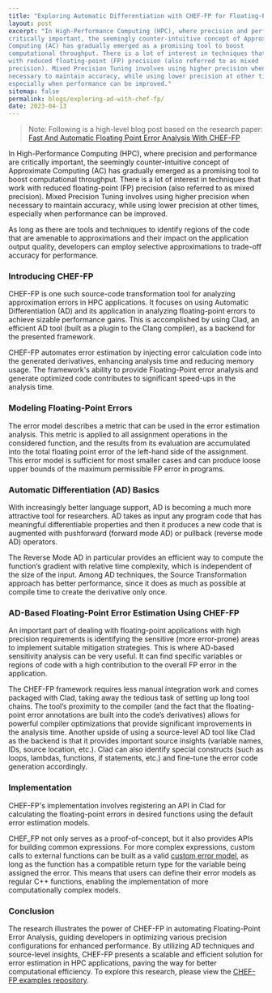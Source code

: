 ```yaml
---
title: "Exploring Automatic Differentiation with CHEF-FP for Floating-Point Error Analysis"
layout: post
excerpt: "In High-Performance Computing (HPC), where precision and performance are
critically important, the seemingly counter-intuitive concept of Approximate
Computing (AC) has gradually emerged as a promising tool to boost
computational throughput. There is a lot of interest in techniques that work
with reduced floating-point (FP) precision (also referred to as mixed
precision). Mixed Precision Tuning involves using higher precision when
necessary to maintain accuracy, while using lower precision at other times,
especially when performance can be improved."
sitemap: false
permalink: blogs/exploring-ad-with-chef-fp/
date: 2023-04-13
---
```



> Note: Following is a high-level blog post based on the research paper: [Fast
> And Automatic Floating Point Error Analysis With CHEF-FP]

In High-Performance Computing (HPC), where precision and performance are
critically important, the seemingly counter-intuitive concept of Approximate
Computing (AC) has gradually emerged as a promising tool to boost
computational throughput. There is a lot of interest in techniques that work
with reduced floating-point (FP) precision (also referred to as mixed
precision). Mixed Precision Tuning involves using higher precision when
necessary to maintain accuracy, while using lower precision at other times,
especially when performance can be improved.

As long as there are tools and techniques to identify regions of the code that
are amenable to approximations and their impact on the application output
quality, developers can employ selective approximations to trade-off accuracy
for performance.

### Introducing CHEF-FP

CHEF-FP is one such source-code transformation tool for analyzing
approximation errors in HPC applications. It focuses on using Automatic
Differentiation (AD) and its application in analyzing floating-point errors to
achieve sizable performance gains. This is accomplished by using Clad, an
efficient AD tool (built as a plugin to the Clang compiler), as a backend for
the presented framework.

CHEF-FP automates error estimation by injecting error calculation code into
the generated derivatives, enhancing analysis time and reducing memory usage.
The framework's ability to provide Floating-Point error analysis and generate
optimized code contributes to significant speed-ups in the analysis time.

### Modeling Floating-Point Errors

The error model describes a metric that can be used in the error estimation
analysis. This metric is applied to all assignment operations in the
considered function, and the results from its evaluation are accumulated into
the total floating point error of the left-hand side of the assignment. This
error model is sufficient for most smaller cases and can produce loose upper
bounds of the maximum permissible FP error in programs.

### Automatic Differentiation (AD) Basics

With increasingly better language support, AD is becoming a much more
attractive tool for researchers. AD takes as input any program code that has
meaningful differentiable properties and then it produces a new code that is
augmented with pushforward (forward mode AD) or pullback (reverse mode AD)
operators. 

The Reverse Mode AD in particular provides an efficient way to compute the
function’s gradient with relative time complexity,  which is independent of
the size of the input. Among AD techniques, the Source Transformation approach
has better performance, since it does as much as possible at compile time to
create the derivative only once. 

### AD-Based Floating-Point Error Estimation Using CHEF-FP

An important part of dealing with floating-point applications with high
precision requirements is identifying the sensitive (more error-prone) areas
to implement suitable mitigation strategies. This is where AD-based
sensitivity analysis can be very useful. It can find specific variables or
regions of code with a high contribution to the overall FP error in the
application. 

The CHEF-FP framework requires less manual integration work and comes packaged
with Clad, taking away the tedious task of setting up long tool chains. The
tool’s proximity to the compiler (and the fact that the floating-point error
annotations are built into the code’s derivatives) allows for powerful
compiler optimizations that provide significant improvements in the analysis
time. Another upside of using a source-level AD tool like Clad as the backend
is that it provides important source insights (variable names, IDs, source
location, etc.). Clad can also identify special constructs (such as loops,
lambdas, functions, if statements, etc.) and fine-tune the error code
generation accordingly. 

### Implementation

CHEF-FP's implementation involves registering an API in Clad for calculating
the floating-point errors in desired functions using the default error
estimation models. 

CHEF_FP not only serves as a proof-of-concept, but it also provides APIs for
building common expressions. For more complex expressions, custom calls to
external functions can be built as a valid [custom error model], as long as the
function has a compatible return type for the variable being assigned the
error. This means that users can define their error models as regular C++
functions, enabling the implementation of more computationally complex models.

### Conclusion

The research illustrates the power of CHEF-FP in automating Floating-Point
Error Analysis, guiding developers in optimizing various precision
configurations for enhanced performance. By utilizing AD techniques and
source-level insights, CHEF-FP presents a scalable and efficient solution for
error estimation in HPC applications, paving the way for better computational
efficiency. To explore this research, please view the [CHEF-FP examples repository].


[Fast And Automatic Floating Point Error Analysis With CHEF-FP]: https://arxiv.org/abs/2304.06441

[custom error model]: https://github.com/vgvassilev/clad/blob/v1.1/demos/ErrorEstimation/CustomModel/README.md

[CHEF-FP examples repository]: https://github.com/grimmmyshini/chef-fp-examples